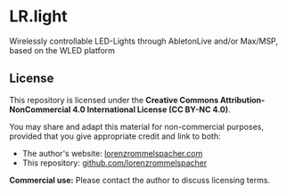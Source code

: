 # LR.light
Wirelessly controllable LED-Lights through AbletonLive and/or Max/MSP, based on the WLED platform


## License
This repository is licensed under the **Creative Commons Attribution-NonCommercial 4.0 International License (CC BY-NC 4.0)**.

You may share and adapt this material for non-commercial purposes, provided that you give appropriate credit and link to both:
- The author's website: [lorenzrommelspacher.com](https://www.lorenzrommelspacher.com)
- This repository: [github.com/lorenzrommelspacher](https://github.com/lorenzrommelspacher)

**Commercial use:** Please contact the author to discuss licensing terms.

